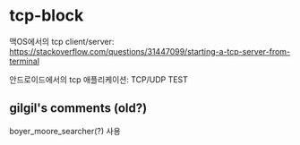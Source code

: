 # tcp-block

맥OS에서의 tcp client/server: https://stackoverflow.com/questions/31447099/starting-a-tcp-server-from-terminal

안드로이드에서의 tcp 애플리케이션: TCP/UDP TEST

## gilgil's comments (old?)

boyer_moore_searcher(?) 사용
